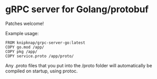 # gRPC server for Golang/protobuf

Patches welcome!

Example usage:

```docker
FROM knipknap/grpc-server-go:latest
COPY go.mod /app/
COPY pkg /app/
COPY service.proto /app/proto/
```

Any .proto files that you put into the /proto folder will automatically be compiled on startup,
using protoc.
